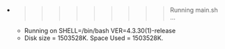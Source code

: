 * >>>>>>>>> Running main.sh ...
  * Running on SHELL=/bin/bash VER=4.3.30(1)-release
  * Disk size = 1503528K. Space Used = 1503528K.
